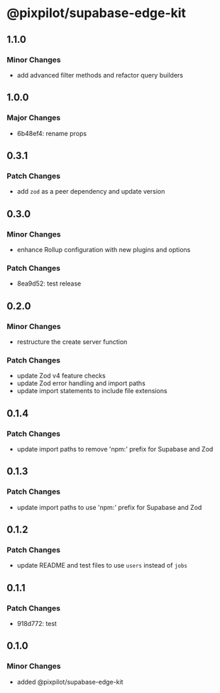 # @pixpilot/supabase-edge-kit

## 1.1.0

### Minor Changes

- add advanced filter methods and refactor query builders

## 1.0.0

### Major Changes

- 6b48ef4: rename props

## 0.3.1

### Patch Changes

- add `zod` as a peer dependency and update version

## 0.3.0

### Minor Changes

- enhance Rollup configuration with new plugins and options

### Patch Changes

- 8ea9d52: test release

## 0.2.0

### Minor Changes

- restructure the create server function

### Patch Changes

- update Zod v4 feature checks
- update Zod error handling and import paths
- update import statements to include file extensions

## 0.1.4

### Patch Changes

- update import paths to remove 'npm:' prefix for Supabase and Zod

## 0.1.3

### Patch Changes

- update import paths to use 'npm:' prefix for Supabase and Zod

## 0.1.2

### Patch Changes

- update README and test files to use `users` instead of `jobs`

## 0.1.1

### Patch Changes

- 918d772: test

## 0.1.0

### Minor Changes

- added @pixpilot/supabase-edge-kit
